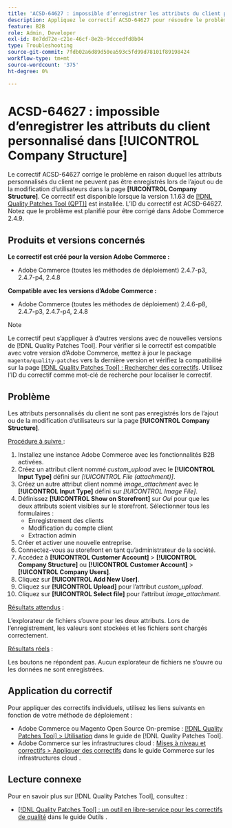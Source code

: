 ```yaml
---
title: 'ACSD-64627 : impossible d’enregistrer les attributs du client personnalisé dans [!UICONTROL Company Structure]'
description: Appliquez le correctif ACSD-64627 pour résoudre le problème d’Adobe Commerce en raison duquel les attributs personnalisés du client ne peuvent pas être enregistrés lors de l’ajout ou de la modification d’utilisateurs dans [!UICONTROL Company Structure].
feature: B2B
role: Admin, Developer
exl-id: 8e7dd72e-c21e-46cf-8e2b-9dccedfd8b04
type: Troubleshooting
source-git-commit: 7fdb02a6d89d50ea593c5fd99d78101f89198424
workflow-type: tm+mt
source-wordcount: '375'
ht-degree: 0%

---
```


# ACSD-64627 : impossible d’enregistrer les attributs du client personnalisé dans [!UICONTROL Company Structure]

Le correctif ACSD-64627 corrige le problème en raison duquel les attributs personnalisés du client ne peuvent pas être enregistrés lors de l’ajout ou de la modification d’utilisateurs dans la page **[!UICONTROL Company Structure]**. Ce correctif est disponible lorsque la version 1.1.63 de [[!DNL Quality Patches Tool (QPT)]](/help/tools/quality-patches-tool/quality-patches-tool-to-self-serve-quality-patches.md) est installée. L’ID du correctif est ACSD-64627. Notez que le problème est planifié pour être corrigé dans Adobe Commerce 2.4.9.

## Produits et versions concernés

**Le correctif est créé pour la version Adobe Commerce :**

* Adobe Commerce (toutes les méthodes de déploiement) 2.4.7-p3, 2.4.7-p4, 2.4.8

**Compatible avec les versions d’Adobe Commerce :**

* Adobe Commerce (toutes les méthodes de déploiement) 2.4.6-p8, 2.4.7-p3, 2.4.7-p4, 2.4.8

>[!NOTE]
>
>Le correctif peut s’appliquer à d’autres versions avec de nouvelles versions de [!DNL Quality Patches Tool]. Pour vérifier si le correctif est compatible avec votre version d’Adobe Commerce, mettez à jour le package `magento/quality-patches` vers la dernière version et vérifiez la compatibilité sur la page [[!DNL Quality Patches Tool] : Rechercher des correctifs](https://experienceleague.adobe.com/tools/commerce-quality-patches/index.html?lang=fr). Utilisez l’ID du correctif comme mot-clé de recherche pour localiser le correctif.

## Problème

Les attributs personnalisés du client ne sont pas enregistrés lors de l’ajout ou de la modification d’utilisateurs sur la page **[!UICONTROL Company Structure]**.

<u>Procédure à suivre </u> :

1. Installez une instance Adobe Commerce avec les fonctionnalités B2B activées.
1. Créez un attribut client nommé *custom_upload* avec le **[!UICONTROL Input Type]** défini sur *[!UICONTROL File (attachment)]*.
1. Créez un autre attribut client nommé *image_attachment* avec le **[!UICONTROL Input Type]** défini sur *[!UICONTROL Image File]*.
1. Définissez **[!UICONTROL Show on Storefront]** sur *Oui* pour que les deux attributs soient visibles sur le storefront. Sélectionner tous les formulaires :
   * Enregistrement des clients
   * Modification du compte client
   * Extraction admin
1. Créer et activer une nouvelle entreprise.
1. Connectez-vous au storefront en tant qu’administrateur de la société.
1. Accédez à **[!UICONTROL Customer Account]** > **[!UICONTROL Company Structure]** ou **[!UICONTROL Customer Account]** > **[!UICONTROL Company Users]**.
1. Cliquez sur **[!UICONTROL Add New User]**.
1. Cliquez sur **[!UICONTROL Upload]** pour l’attribut *custom_upload*.
1. Cliquez sur **[!UICONTROL Select file]** pour l’attribut *image_attachment*.

<u>Résultats attendus</u> :

L’explorateur de fichiers s’ouvre pour les deux attributs. Lors de l’enregistrement, les valeurs sont stockées et les fichiers sont chargés correctement.

<u>Résultats réels</u> :

Les boutons ne répondent pas. Aucun explorateur de fichiers ne s’ouvre ou les données ne sont enregistrées.

## Application du correctif

Pour appliquer des correctifs individuels, utilisez les liens suivants en fonction de votre méthode de déploiement :

* Adobe Commerce ou Magento Open Source On-premise : [[!DNL Quality Patches Tool] > Utilisation](/help/tools/quality-patches-tool/usage.md) dans le guide de [!DNL Quality Patches Tool].
* Adobe Commerce sur les infrastructures cloud : [Mises à niveau et correctifs > Appliquer des correctifs](https://experienceleague.adobe.com/docs/commerce-cloud-service/user-guide/develop/upgrade/apply-patches.html?lang=fr) dans le guide Commerce sur les infrastructures cloud .

## Lecture connexe

Pour en savoir plus sur [!DNL Quality Patches Tool], consultez :

* [[!DNL Quality Patches Tool] : un outil en libre-service pour les correctifs de qualité](/help/tools/quality-patches-tool/quality-patches-tool-to-self-serve-quality-patches.md) dans le guide Outils .
